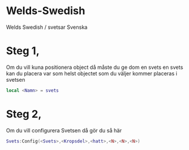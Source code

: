 # Welds-Swedish
Welds Swedish / svetsar Svenska

# Steg 1, 
Om du vill kuna positionera object då måste du ge dom en svets en svets kan du placera var som helst objectet som du väljer kommer placeras i svetsen
```lua
local <Namn> = svets
```
# Steg 2, 
Om du vill configurera Svetsen då gör du så här
```lua
Svets:Config(<Svets>,<Kropsdel>,<hatt>,<N>,<N>,<N>)
```
